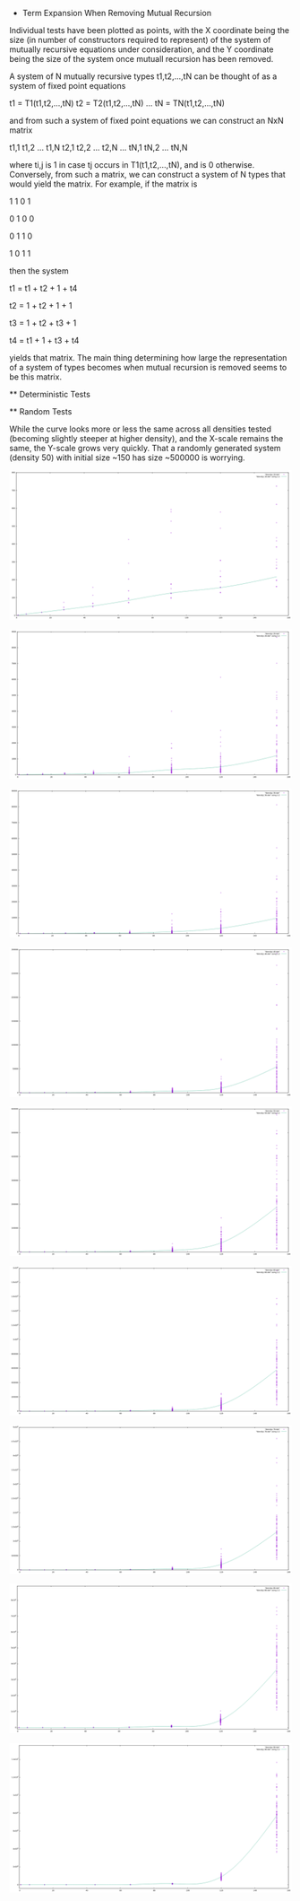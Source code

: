 * Term Expansion When Removing Mutual Recursion

Individual tests have been plotted as points, with the X coordinate being the size (in number of constructors required to represent) of the system of mutually recursive equations under consideration, and the Y coordinate being the size of the system once mutuall recursion has been removed. 

A system of N mutually recursive types t1,t2,...,tN can be thought of as a system of fixed point equations

t1 = T1(t1,t2,...,tN)
t2 = T2(t1,t2,...,tN)
...
tN = TN(t1,t2,...,tN)

and from such a system of fixed point equations we can construct an NxN matrix

t1,1 t1,2 ... t1,N
t2,1 t2,2 ... t2,N
...
tN,1 tN,2 ... tN,N

where ti,j is 1 in case tj occurs in T1(t1,t2,...,tN), and is 0 otherwise. Conversely, from such a matrix, we can construct a system of N types that would yield the matrix. For example, if the matrix is

1 1 0 1

0 1 0 0

0 1 1 0

1 0 1 1

then the system 

t1 = t1 + t2 + 1  + t4

t2 = 1  + t2 + 1  + 1

t3 = 1  + t2 + t3 + 1

t4 = t1 + 1  + t3 + t4

yields that matrix. The main thing determining how large the representation of a system of types becomes when mutual recursion is removed seems to be this matrix. 

** Deterministic Tests

** Random Tests

While the curve looks more or less the same across all densities tested (becoming slightly steeper at higher density), and the X-scale remains the same, the Y-scale grows very quickly. That a randomly generated system (density 50) with initial size ~150 has size ~500000 is worrying. 

![100 random systems of size 1..9 with density 10](/results/density-10.png)

![100 random systems of size 1..9 with density 20](/results/density-20.png)

![100 random systems of size 1..9 with density 30](/results/density-30.png)

![100 random systems of size 1..9 with density 40](/results/density-40.png)

![100 random systems of size 1..9 with density 50](/results/density-50.png)

![100 random systems of size 1..9 with density 60](/results/density-60.png)

![100 random systems of size 1..9 with density 70](/results/density-70.png)

![100 random systems of size 1..9 with density 80](/results/density-80.png)

![100 random systems of size 1..9 with density 90](/results/density-90.png)

